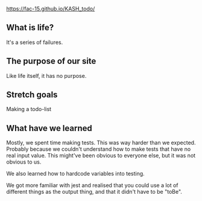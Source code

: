 https://fac-15.github.io/KASH_todo/


## What is life? 

It's a series of failures. 

## The purpose of our site

Like life itself, it has no purpose. 

## Stretch goals

Making a todo-list 


## What have we learned 

Mostly, we spent time making tests. This was way harder than we expected. Probably because we couldn't understand how to make tests that have no real input value. This might've been obvious to everyone else, but it was not obvious to us. 

We also learned how to hardcode variables into testing.

We got more familiar with jest and realised that you could use a lot of different things as the output thing, and that it didn't have to be "toBe".
